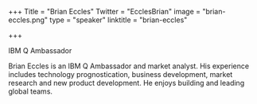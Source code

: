 +++
Title = "Brian Eccles"
Twitter = "EcclesBrian"
image = "brian-eccles.png"
type = "speaker"
linktitle = "brian-eccles"

+++

IBM Q Ambassador

Brian Eccles is an IBM Q Ambassador and market analyst. His experience includes technology prognostication, business development, market research and new product development. He enjoys building and leading global teams.
